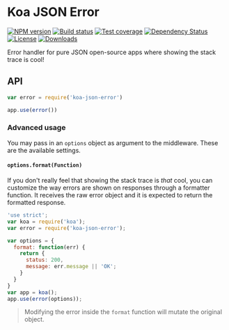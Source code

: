 
# Koa JSON Error

[![NPM version][npm-image]][npm-url]
[![Build status][travis-image]][travis-url]
[![Test coverage][codecov-image]][codecov-url]
[![Dependency Status][david-image]][david-url]
[![License][license-image]][license-url]
[![Downloads][downloads-image]][downloads-url]

Error handler for pure JSON open-source apps where showing the stack trace is cool!

## API

```js
var error = require('koa-json-error')

app.use(error())
```

### Advanced usage
You may pass in an `options` object as argument to the middleware. These are the available settings.

#### `options.format(Function)`
If you don't really feel that showing the stack trace is _that_ cool, you can customize the way errors are shown on responses through a formatter function. It receives the raw error object and it is expected to return the formatted response.

```js
'use strict';
var koa = require('koa');
var error = require('koa-json-error');

var options = {
  format: function(err) {
    return {
      status: 200,
      message: err.message || 'OK';
    }
  }
}
var app = koa();
app.use(error(options));
```

> Modifying the error inside the `format` function will mutate the original object.

[npm-image]: https://img.shields.io/npm/v/koa-json-error.svg?style=flat-square
[npm-url]: https://npmjs.org/package/koa-json-error
[travis-image]: https://img.shields.io/travis/koajs/json-error/master.svg?style=flat-square
[travis-url]: https://travis-ci.org/koajs/json-error
[codecov-image]: https://img.shields.io/codecov/c/github/koajs/json-error/master.svg?style=flat-square
[codecov-url]: https://codecov.io/github/koajs/json-error
[david-image]: http://img.shields.io/david/koajs/json-error.svg?style=flat-square
[david-url]: https://david-dm.org/koajs/json-error
[license-image]: http://img.shields.io/npm/l/koa-json-error.svg?style=flat-square
[license-url]: LICENSE
[downloads-image]: http://img.shields.io/npm/dm/koa-json-error.svg?style=flat-square
[downloads-url]: https://npmjs.org/package/koa-json-error
